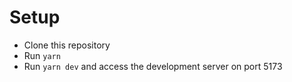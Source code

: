 # Setup

- Clone this repository
- Run `yarn`
- Run `yarn dev` and access the development server on port 5173
